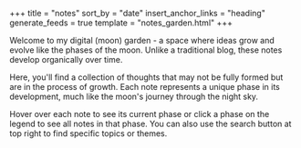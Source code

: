 +++
title = "notes"
sort_by = "date"
insert_anchor_links = "heading"
generate_feeds = true
template = "notes_garden.html"
+++

Welcome to my digital (moon) garden - a space where ideas grow and evolve like the phases of the moon. Unlike a traditional blog, these notes develop organically over time.

Here, you'll find a collection of thoughts that may not be fully formed but are in the process of growth. Each note represents a unique phase in its development, much like the moon's journey through the night sky.

Hover over each note to see its current phase or click a phase on the legend to see all notes in that phase. You can also use the search button at top right to find specific topics or themes. 